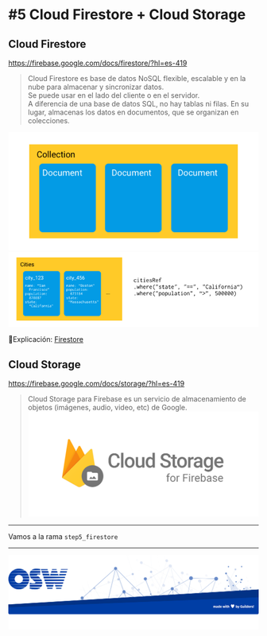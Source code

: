 # #5 Cloud Firestore + Cloud Storage

## Cloud Firestore
https://firebase.google.com/docs/firestore/?hl=es-419

> Cloud Firestore es base de datos NoSQL flexible, escalable y en la nube para almacenar y sincronizar datos.  
Se puede usar en el lado del cliente o en el servidor.  
A diferencia de una base de datos SQL, no hay tablas ni filas. En su lugar, almacenas los datos en documentos, que se organizan en colecciones.

![firestore1](./assets/img/firestore1.png)
![firestore2](./assets/img/firestore2.png)

🔗Explicación: [Firestore](https://firebase.google.com/docs/firestore/data-model?hl=es-419)

## Cloud Storage
https://firebase.google.com/docs/storage/?hl=es-419

> Cloud Storage para Firebase es un servicio de almacenamiento de objetos (imágenes, audio, video, etc) de Google.
![storage](./assets/img/cloud_storage.png)
---

Vamos a la rama `step5_firestore`


---
![footer](./assets/img/footer.png)
